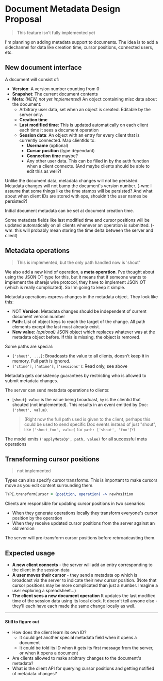 # Document Metadata Design Proposal

> This feature isn't fully implemented yet

I'm planning on adding metadata support to documents. The idea is to add a sidechannel for data like creation time, cursor positions, connected users, etc.

## New document interface

A document will consist of:

- **Version**: A version number counting from 0
- **Snapshot**: The current document contents
- **Meta**: *(NEW, not yet implemented)* An object containing misc data about the document:
  - Arbitrary user data, set when an object is created. Editable by the server only.
  - **Creation time**
  - **Last modified time**: This is updated automatically on each client each time it sees a document operation
  - **Session data**: An object with an entry for every client that is currently connected. Map clientIds to:
      - **Username** (optional)
      - **Cursor position** (type dependant)
      - **Connection time** maybe?
      - Any other user data. This can be filled in by the auth function when a client connects. (And maybe clients should be able to edit this as well?)

Unlike the document data, metadata changes will not be persisted. Metadata changes will not bump the document's version number. (-wm: I assume that some things like the time stamps will be persisted? And what about when client IDs are stored with ops, shouldn't the user names be persisted?)

Initial document metadata can be set at document creation time.

Some metadata fields like last modified time and cursor positions will be updated automatically on all clients whenever an operation is submitted. (-wm: this will probably mean storing the time delta between the server and client)

## Metadata operations

> This is implemented, but the only path handled now is 'shout'

We also add a new kind of operation, a **meta operation**. I've thought about using the JSON OT type for this, but it means that if someone wants to implement the sharejs wire protocol, they have to implement JSON OT (which is really complicated). So I'm going to keep it simple.

Metadata operations express changes in the metadata object. They look like this:

- NOT **Version**: Metadata changes should be independent of current document version number
- **Path**: List of object keys to reach the target of the change. All path elements except the last must already exist.
- **New value**: *(optional)* JSON object which replaces whatever was at the metadata object before. If this is missing, the object is removed.

Some paths are special:

- ``['shout', ...]``: Broadcasts the value to all clients, doesn't keep it in memory. Full path is ignored.
- ``['ctime']``, ``['mtime']``, ``['sessions']``: Read only, see above

Metadata gets consistency guarantees by restricting who is allowed to submit metadata changes.

The server can send metadata operations to clients:

- [``shout``]: ``value`` is the value being broadcast, ``by`` is the clientid that shouted (not implemented). This results in an event emitted by Doc: ``('shout', value)``.
  > (Right now the full path used is given to the client, perhaps this could be used to send specific Doc events instead of just "shout", like ``('shout_foo', value)`` for ``path: ['shout', 'foo']``?)

The model emits ``('applyMetaOp', path, value)`` for all successful meta operations

## Transforming cursor positions

> not implemented

Types can also specify cursor transforms. This is important to make cursors move as you edit content surrounding them.

```coffeescript
TYPE.transformCursor = (position, operation) -> newPosition
```

Clients are responsible for updating cursor positions in two scenarios:

- When they generate operations locally they transform everyone's cursor position by the operation
- When they receive updated cursor positions from the server against an old version

The server will pre-transform cursor positions before rebroadcasting them.


## Expected usage

- **A new client connects** - the server will add an entry corresponding to the client in the session data
- **A user moves their cursor** - they send a metadata op which is broadcast via the server to indicate their new cursor position. (Note that cursor positions may be more complicated than just a number. Imagine a user exploring a spreadsheet...)
- **The client sees a new document operation** It updates the last modified time of the session data using its local clock. It doesn't tell anyone else - they'll each have each made the same change locally as well.

- - -

#### Still to figure out

- How does the client learn its own ID?
  - It could get another special metadata field when it opens a document
  - It could be told its ID when it gets its first message from the server, or when it opens a document
- Are clients allowed to make arbitrary changes to the document's metadata?
- What is the client API for querying cursor positions and getting notified of metadata changes?
